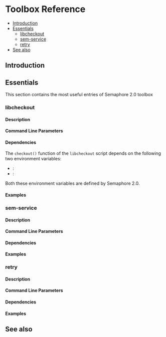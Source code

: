 # Toolbox Reference

- [Introduction](#introduction)
- [Essentials](#essentials)
  * [libcheckout](#libcheckout)
  * [sem-service](#sem-service)
  * [retry](#retry)
- [See also](#see-also)
  
  
## Introduction


## Essentials

This section contains the most useful entries of Semaphore 2.0 toolbox

### libcheckout


#### Description

#### Command Line Parameters

#### Dependencies

The `checkout()` function of the `libcheckout` script depends on the following
two environment variables:

   - :
   - :
   
Both these environment variables are defined by Semaphore 2.0.

#### Examples

### sem-service


#### Description

#### Command Line Parameters

#### Dependencies

#### Examples


### retry


#### Description

#### Command Line Parameters

#### Dependencies

#### Examples


## See also

